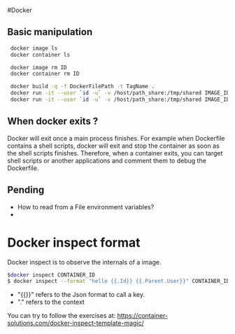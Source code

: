 #Docker

## Basic manipulation


```bash
 docker image ls
 docker container ls

 docker image rm ID
 docker container rm ID

 docker build -q -f DockerFilePath -t TagName .
 docker run -it --user `id -u` -v /host/path_share:/tmp/shared IMAGE_ID
 docker run -it --user `id -u` -v /host/path_share:/tmp/shared IMAGE_ID /bin/bash

```

## When docker exits ?

Docker will exit once  a main process  finishes.  For example when Dockerfile 
contains a shell scripts, docker will exit and stop the container as soon
as the shell scripts finishes. Therefore, when a container exits, you can 
target shell scripts or another applications and comment them to debug
the Dockerfile.



## Pending 

- How to read from a File environment variables?
-



# Docker inspect format

Docker inspect is to observe the internals of a image. 

```bash
$docker inspect CONTAINER_ID 
$ docker inspect --format "hello {{.Id}} {{.Parent.User}}" CONTAINER_ID

```

- "{{}}"  refers to the Json format to call a key.
- "." refers to the context 

You can try to follow the exercises at:
https://container-solutions.com/docker-inspect-template-magic/



